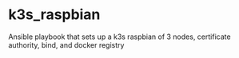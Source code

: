 # k3s_raspbian
Ansible playbook that sets up a k3s raspbian of 3 nodes, certificate authority, bind,  and docker registry
